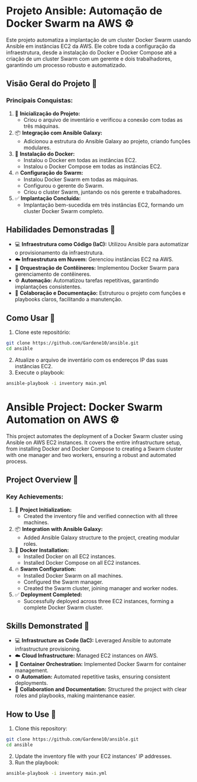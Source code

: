 # Projeto Ansible: Automação de Docker Swarm na AWS ⚙️

Este projeto automatiza a implantação de um cluster Docker Swarm usando Ansible em instâncias EC2 da AWS. Ele cobre toda a configuração da infraestrutura, desde a instalação do Docker e Docker Compose até a criação de um cluster Swarm com um gerente e dois trabalhadores, garantindo um processo robusto e automatizado.

## Visão Geral do Projeto 🌟

### Principais Conquistas:

1. 🚀 **Inicialização do Projeto:**
   - Criou o arquivo de inventário e verificou a conexão com todas as três máquinas.
2. 📦 **Integração com Ansible Galaxy:**
   - Adicionou a estrutura do Ansible Galaxy ao projeto, criando funções modulares.
3. 🐳 **Instalação do Docker:**
   - Instalou o Docker em todas as instâncias EC2.
   - Instalou o Docker Compose em todas as instâncias EC2.
4. 🔥 **Configuração do Swarm:**
   - Instalou Docker Swarm em todas as máquinas.
   - Configurou o gerente do Swarm.
   - Criou o cluster Swarm, juntando os nós gerente e trabalhadores.
5. ✅ **Implantação Concluída:**
   - Implantação bem-sucedida em três instâncias EC2, formando um cluster Docker Swarm completo.

## Habilidades Demonstradas 💪

- 💻 **Infraestrutura como Código (IaC):** Utilizou Ansible para automatizar o provisionamento da infraestrutura.
- ☁️ **Infraestrutura em Nuvem:** Gerenciou instâncias EC2 na AWS.
- 🐋 **Orquestração de Contêineres:** Implementou Docker Swarm para gerenciamento de contêineres.
- ⚙️ **Automação:** Automatizou tarefas repetitivas, garantindo implantações consistentes.
- 📖 **Colaboração e Documentação:** Estruturou o projeto com funções e playbooks claros, facilitando a manutenção.

## Como Usar 📌

1. Clone este repositório:

```bash
git clone https://github.com/Gardene10/ansible.git
cd ansible
```

2. Atualize o arquivo de inventário com os endereços IP das suas instâncias EC2.
3. Execute o playbook:

```bash
ansible-playbook -i inventory main.yml
```

# Ansible Project: Docker Swarm Automation on AWS ⚙️

This project automates the deployment of a Docker Swarm cluster using Ansible on AWS EC2 instances. It covers the entire infrastructure setup, from installing Docker and Docker Compose to creating a Swarm cluster with one manager and two workers, ensuring a robust and automated process.

## Project Overview 🌟

### Key Achievements:

1. 🚀 **Project Initialization:**
   - Created the inventory file and verified connection with all three machines.
2. 📦 **Integration with Ansible Galaxy:**
   - Added Ansible Galaxy structure to the project, creating modular roles.
3. 🐳 **Docker Installation:**
   - Installed Docker on all EC2 instances.
   - Installed Docker Compose on all EC2 instances.
4. 🔥 **Swarm Configuration:**
   - Installed Docker Swarm on all machines.
   - Configured the Swarm manager.
   - Created the Swarm cluster, joining manager and worker nodes.
5. ✅ **Deployment Completed:**
   - Successfully deployed across three EC2 instances, forming a complete Docker Swarm cluster.

## Skills Demonstrated 💪

- 💻 **Infrastructure as Code (IaC):** Leveraged Ansible to automate infrastructure provisioning.
- ☁️ **Cloud Infrastructure:** Managed EC2 instances on AWS.
- 🐋 **Container Orchestration:** Implemented Docker Swarm for container management.
- ⚙️ **Automation:** Automated repetitive tasks, ensuring consistent deployments.
- 📖 **Collaboration and Documentation:** Structured the project with clear roles and playbooks, making maintenance easier.

## How to Use 📌

1. Clone this repository:

```bash
git clone https://github.com/Gardene10/ansible.git
cd ansible
```

2. Update the inventory file with your EC2 instances' IP addresses.
3. Run the playbook:

```bash
ansible-playbook -i inventory main.yml
```

